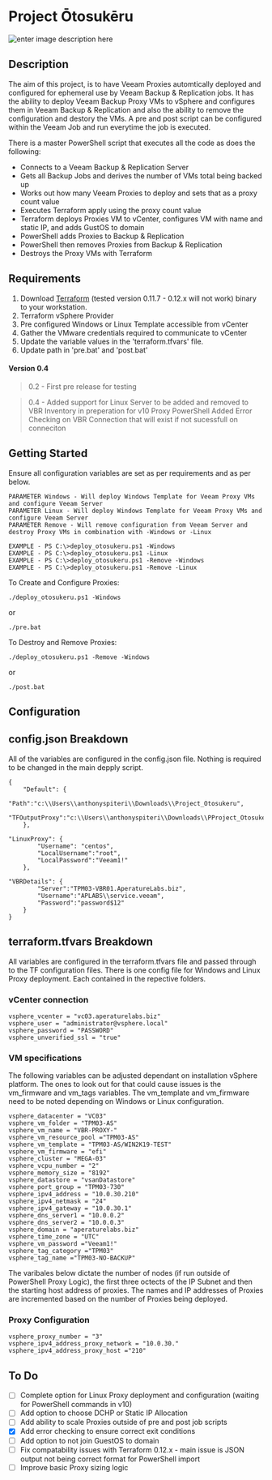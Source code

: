 ﻿# Project Ōtosukēru 

![enter image description here](https://sociorocketnewsen.files.wordpress.com/2017/12/gp-41.png)

## Description
The aim of this project, is to have Veeam Proxies automtically deployed and configured for ephemeral use by Veeam Backup & Replication jobs. It has the ability to deploy Veeam Backup Proxy VMs to vSphere and configures them in Veeam Backup & Replication and also the ability to remove the configuration and destory the VMs. A pre and post script can be configured within the Veeam Job and run everytime the job is executed.

There is a master PowerShell script that executes all the code as does the following:

- Connects to a Veeam Backup & Replication Server
- Gets all Backup Jobs and derives the number of VMs total being backed up
- Works out how many Veeam Proxies to deploy and sets that as a proxy count value
- Executes Terraform apply using the proxy count value
- Terraform deploys Proxies VM to vCenter, configures VM with name and static IP, and adds GustOS to domain
- PowerShell adds Proxies to Backup & Replication
- PowerShell then removes Proxies from Backup & Replication
- Destroys the Proxy VMs with Terraform

## Requirements

1. Download [Terraform](https://releases.hashicorp.com/terraform/0.11.7/) (tested version 0.11.7 - 0.12.x will not work) binary to your workstation.
2. Terraform vSphere Provider
3. Pre configured Windows or Linux Template accessible from vCenter
4. Gather the VMware credentials required to communicate to vCenter
5. Update the variable values in the 'terraform.tfvars' file.
6. Update path in 'pre.bat' and 'post.bat'

#### Version 0.4
> 0.2 - First pre release for testing 

> 0.4 - Added support for Linux Server to be added and removed to VBR Inventory in preperation for v10 Proxy PowerShell
  Added Error Checking on VBR Connection that will exist if not sucessfull on conneciton

## Getting Started

Ensure all configuration variables are set as per requirements and as per below.

    PARAMETER Windows - Will deploy Windows Template for Veeam Proxy VMs and configure Veeam Server
    PARAMETER Linux - Will deploy Windows Template for Veeam Proxy VMs and configure Veeam Server
    PARAMETER Remove - Will remove configuration from Veeam Server and destroy Proxy VMs in combination with -Windows or -Linux

    EXAMPLE - PS C:\>deploy_otosukeru.ps1 -Windows
    EXAMPLE - PS C:\>deploy_otosukeru.ps1 -Linux
    EXAMPLE - PS C:\>deploy_otosukeru.ps1 -Remove -Windows
    EXAMPLE - PS C:\>deploy_otosukeru.ps1 -Remove -Linux

To Create and Configure Proxies:

    ./deploy_otosukeru.ps1 -Windows

or

    ./pre.bat

To Destroy and Remove Proxies:

    ./deploy_otosukeru.ps1 -Remove -Windows

or

    ./post.bat
    
## Configuration

## config.json Breakdown
All of the variables are configured in the config.json file. Nothing is required to be changed in the main depply script.

    {
	    "Default": {
		    "Path":"c:\\Users\\anthonyspiteri\\Downloads\\Project_Otosukeru",
		    "TFOutputProxy":"c:\\Users\\anthonyspiteri\\Downloads\\PProject_Otosukeru\\proxy_ip.json"
	    },
    
    "LinuxProxy": {
		    "Username": "centos",
		    "LocalUsername":"root",
		    "LocalPassword":"Veeam1!"
		},
    
    "VBRDetails": {
		    "Server":"TPM03-VBR01.AperatureLabs.biz",
		    "Username":"APLABS\\service.veeam",
		    "Password":"password$12"
	    }
    }

## terraform.tfvars Breakdown
All variables are configured in the terraform.tfvars file and passed through to the TF configuration files. There is one config file for Windows and Linux Proxy deployment. Each contained in the repective folders. 

### vCenter connection

    vsphere_vcenter = "vc03.aperaturelabs.biz"
    vsphere_user = "administrator@vsphere.local"
    vsphere_password = "PASSWORD"
    vsphere_unverified_ssl = "true"

### VM specifications

The following variables can be adjusted dependant on installation vSphere platform. The ones to look out for that could cause issues is the vm_firmware and vm_tags variables. The vm_template and vm_firmware need to be noted depending on Windows or Linux configuration.

    vsphere_datacenter = "VC03"
    vsphere_vm_folder = "TPM03-AS"
    vsphere_vm_name = "VBR-PROXY-"
    vsphere_vm_resource_pool ="TPM03-AS"
    vsphere_vm_template = "TPM03-AS/WIN2K19-TEST"
    vsphere_vm_firmware = "efi"
    vsphere_cluster = "MEGA-03"
    vsphere_vcpu_number = "2"
    vsphere_memory_size = "8192"
    vsphere_datastore = "vsanDatastore"
    vsphere_port_group = "TPM03-730"
    vsphere_ipv4_address = "10.0.30.210"
    vsphere_ipv4_netmask = "24"
    vsphere_ipv4_gateway = "10.0.30.1"
    vsphere_dns_server1 = "10.0.0.2"
    vsphere_dns_server2 = "10.0.0.3"
    vsphere_domain = "aperaturelabs.biz"
    vsphere_time_zone = "UTC"
    vsphere_vm_password ="Veeam1!"
    vsphere_tag_category ="TPM03"
    vsphere_tag_name ="TPM03-NO-BACKUP"

The varibales below dictate the number of nodes (if run outside of PowerShell Proxy Logic), the first three octects of the IP Subnet and then the starting host address of proxies. The names and IP addresses of Proxies are incremented based on the number of Proxies being deployed.

### Proxy Configuration 

    vsphere_proxy_number = "3"
    vsphere_ipv4_address_proxy_network = "10.0.30."
    vsphere_ipv4_address_proxy_host ="210"

## To Do

 - [ ] Complete option for Linux Proxy deployment and configuration (waiting for PowerShell commands in v10)
 - [ ] Add option to choose DCHP or Static IP Allocation
 - [ ] Add ability to scale Proxies outside of pre and post job scripts
 - [X] Add error checking to ensure correct exit conditions
 - [ ] Add option to not join GuestOS to domain
 - [ ] Fix compatability issues with Terraform 0.12.x - main issue is JSON output not being correct format for PowerShell import
 - [ ] Improve basic Proxy sizing logic
